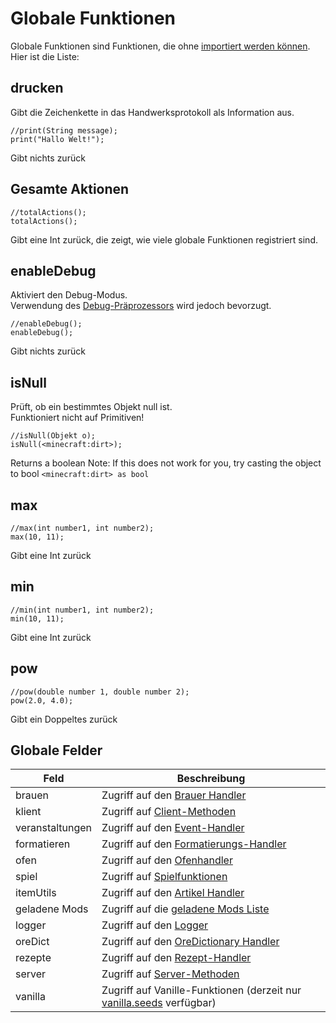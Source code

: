 # Globale Funktionen

Globale Funktionen sind Funktionen, die ohne [importiert werden können](/AdvancedFunctions/Import/).  
Hier ist die Liste:

## drucken

Gibt die Zeichenkette in das Handwerksprotokoll als Information aus.

```zenscript
//print(String message);
print("Hallo Welt!");
```

Gibt nichts zurück

## Gesamte Aktionen

```zenscript
//totalActions();
totalActions();
```

Gibt eine Int zurück, die zeigt, wie viele globale Funktionen registriert sind.

## enableDebug

Aktiviert den Debug-Modus.  
Verwendung des [Debug-Präprozessors](/AdvancedFunctions/Preprocessors/DebugPreprocessor/) wird jedoch bevorzugt.

```zenscript
//enableDebug();
enableDebug();
```

Gibt nichts zurück

## isNull

Prüft, ob ein bestimmtes Objekt null ist.  
Funktioniert nicht auf Primitiven!

```zenscript
//isNull(Objekt o);
isNull(<minecraft:dirt>);
```

Returns a boolean Note: If this does not work for you, try casting the object to bool `<minecraft:dirt> as bool`

## max

```zenscript
//max(int number1, int number2);
max(10, 11);
```

Gibt eine Int zurück

## min

```zenscript
//min(int number1, int number2);
min(10, 11);
```

Gibt eine Int zurück

## pow

```zenscript
//pow(double number 1, double number 2);
pow(2.0, 4.0);
```

Gibt ein Doppeltes zurück

## Globale Felder

| Feld            | Beschreibung                                                                                    |
| --------------- | ----------------------------------------------------------------------------------------------- |
| brauen          | Zugriff auf den [Brauer Handler](/Vanilla/Recipes/Recipes_Brewing_Stand/)                       |
| klient          | Zugriff auf [Client-Methoden](/Vanilla/Game/IClient/)                                           |
| veranstaltungen | Zugriff auf den [Event-Handler](/Vanilla/Events/IEventManager/)                                 |
| formatieren     | Zugriff auf den [Formatierungs-Handler](/Vanilla/Utils/IFormatter/)                             |
| ofen            | Zugriff auf den [Ofenhandler](/Vanilla/Recipes/Furnace/Recipes_Furnace/)                        |
| spiel           | Zugriff auf [Spielfunktionen](/Vanilla/Game/IGame/)                                             |
| itemUtils       | Zugriff auf den [Artikel Handler](/Vanilla/Utils/IItemUtils/)                                   |
| geladene Mods   | Zugriff auf die [geladene Mods Liste](/Vanilla/Game/Mods/)                                      |
| logger          | Zugriff auf den [Logger](/Vanilla/Utils/Logger/)                                                |
| oreDict         | Zugriff auf den [OreDictionary Handler](/Vanilla/OreDict/IOreDict/)                             |
| rezepte         | Zugriff auf den [Rezept-Handler](/Vanilla/Recipes/Crafting/Recipes_Crafting_Table/)             |
| server          | Zugriff auf [Server-Methoden](/Vanilla/Game/IServer/)                                           |
| vanilla         | Zugriff auf Vanille-Funktionen (derzeit nur [vanilla.seeds](/Vanilla/Recipes/Seeds/) verfügbar) |